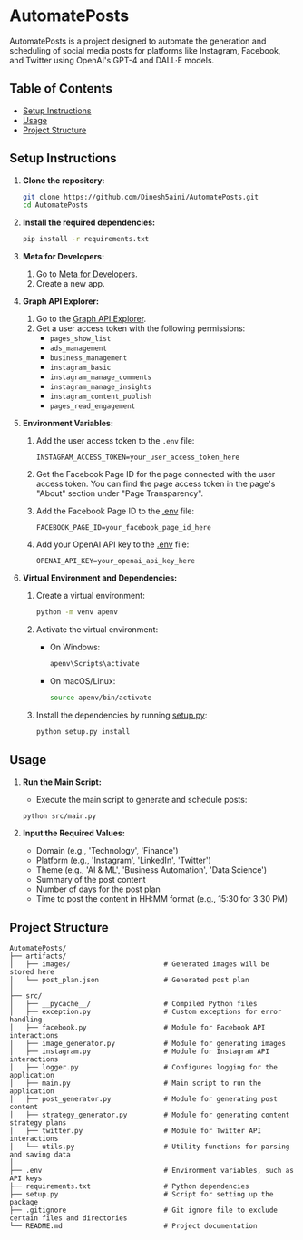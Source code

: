 # AutomatePosts

AutomatePosts is a project designed to automate the generation and scheduling of social media posts for platforms like Instagram, Facebook, and Twitter using OpenAI's GPT-4 and DALL·E models.

## Table of Contents

- [Setup Instructions](#setup-instructions)
- [Usage](#usage)
- [Project Structure](#project-structure)

## Setup Instructions

1. **Clone the repository:**
    ```sh
    git clone https://github.com/Dinesh5aini/AutomatePosts.git
    cd AutomatePosts
    ```

2. **Install the required dependencies:**
    ```sh
    pip install -r requirements.txt
    ```

3. **Meta for Developers:**
    1. Go to [Meta for Developers](https://developers.facebook.com/).
    2. Create a new app.

4. **Graph API Explorer:**
    1. Go to the [Graph API Explorer](https://developers.facebook.com/tools/explorer/).
    2. Get a user access token with the following permissions:
        - `pages_show_list`
        - `ads_management`
        - `business_management`
        - `instagram_basic`
        - `instagram_manage_comments`
        - `instagram_manage_insights`
        - `instagram_content_publish`
        - `pages_read_engagement`

5. **Environment Variables:**
    1. Add the user access token to the `.env` file:
        ```env
        INSTAGRAM_ACCESS_TOKEN=your_user_access_token_here
        ```

    2. Get the Facebook Page ID for the page connected with the user access token. You can find the page access token in the page's "About" section under "Page Transparency".
    3. Add the Facebook Page ID to the [.env]() file:
        ```env
        FACEBOOK_PAGE_ID=your_facebook_page_id_here
        ```

    4. Add your OpenAI API key to the [.env]() file:
        ```env
        OPENAI_API_KEY=your_openai_api_key_here
        ```

6. **Virtual Environment and Dependencies:**
    1. Create a virtual environment:
        ```sh
        python -m venv apenv
        ```

    2. Activate the virtual environment:
        - On Windows:
            ```sh
            apenv\Scripts\activate
            ```
        - On macOS/Linux:
            ```sh
            source apenv/bin/activate
            ```

    3. Install the dependencies by running [setup.py]():
        ```sh
        python setup.py install
        ```

## Usage

1. **Run the Main Script:**
   - Execute the main script to generate and schedule posts:
    ```sh
    python src/main.py
    ```

2. **Input the Required Values:**
   - Domain (e.g., 'Technology', 'Finance')
   - Platform (e.g., 'Instagram', 'LinkedIn', 'Twitter')
   - Theme (e.g., 'AI & ML', 'Business Automation', 'Data Science')
   - Summary of the post content
   - Number of days for the post plan
   - Time to post the content in HH:MM format (e.g., 15:30 for 3:30 PM)

## Project Structure

```plaintext
AutomatePosts/
├── artifacts/
│   ├── images/                       # Generated images will be stored here
│   └── post_plan.json                # Generated post plan
│   
├── src/
│   ├── __pycache__/                  # Compiled Python files
│   ├── exception.py                  # Custom exceptions for error handling
│   ├── facebook.py                   # Module for Facebook API interactions
│   ├── image_generator.py            # Module for generating images
│   ├── instagram.py                  # Module for Instagram API interactions
│   ├── logger.py                     # Configures logging for the application
│   ├── main.py                       # Main script to run the application
│   ├── post_generator.py             # Module for generating post content
│   ├── strategy_generator.py         # Module for generating content strategy plans
│   ├── twitter.py                    # Module for Twitter API interactions
│   └── utils.py                      # Utility functions for parsing and saving data
│   
├── .env                              # Environment variables, such as API keys
├── requirements.txt                  # Python dependencies
├── setup.py                          # Script for setting up the package
├── .gitignore                        # Git ignore file to exclude certain files and directories
└── README.md                         # Project documentation